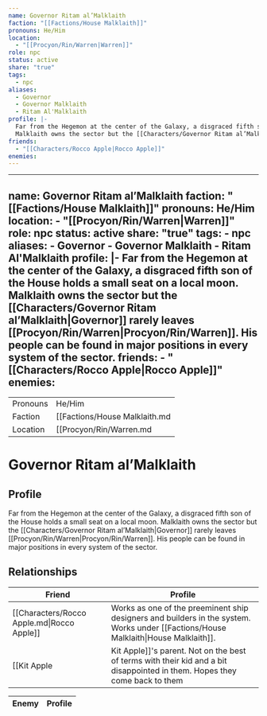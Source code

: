 ```yaml
---
name: Governor Ritam al’Malklaith
faction: "[[Factions/House Malklaith]]"
pronouns: He/Him
location:
  - "[[Procyon/Rin/Warren|Warren]]"
role: npc
status: active
share: "true"
tags:
  - npc
aliases:
  - Governor
  - Governor Malklaith
  - Ritam Al'Malklaith
profile: |-
  Far from the Hegemon at the center of the Galaxy, a disgraced fifth son of the House holds a small seat on a local moon.
  Malklaith owns the sector but the [[Characters/Governor Ritam al’Malklaith|Governor]] rarely leaves [[Procyon/Rin/Warren|Procyon/Rin/Warren]]. His people can be found in major positions in every system of the sector.
friends:
  - "[[Characters/Rocco Apple|Rocco Apple]]"
enemies: 
---
```

---
name: Governor Ritam al’Malklaith
faction: "[[Factions/House Malklaith]]"
pronouns: He/Him
location:
    - "[[Procyon/Rin/Warren|Warren]]"
role: npc
status: active
share: "true"
tags:
    - npc
aliases:
    - Governor
    - Governor Malklaith
    - Ritam Al'Malklaith
profile: |-
  Far from the Hegemon at the center of the Galaxy, a disgraced fifth son of the House holds a small seat on a local moon.
  Malklaith owns the sector but the [[Characters/Governor Ritam al’Malklaith|Governor]] rarely leaves [[Procyon/Rin/Warren|Procyon/Rin/Warren]]. His people can be found in major positions in every system of the sector.
friends:
    - "[[Characters/Rocco Apple|Rocco Apple]]"
enemies:
---


|  |  |
| ---- | ---- |
| Pronouns | He/Him |
| Faction | [[Factions/House Malklaith.md|House Malklaith]] |
| Location | [[Procyon/Rin/Warren.md|Warren]] |


# Governor Ritam al’Malklaith
## Profile
Far from the Hegemon at the center of the Galaxy, a disgraced fifth son of the House holds a small seat on a local moon.
Malklaith owns the sector but the [[Characters/Governor Ritam al’Malklaith|Governor]] rarely leaves [[Procyon/Rin/Warren|Procyon/Rin/Warren]]. His people can be found in major positions in every system of the sector.

## Relationships

| Friend                                     | Profile                                                                                                                                                                                                                                                            |
| ------------------------------------------ | ------------------------------------------------------------------------------------------------------------------------------------------------------------------------------------------------------------------------------------------------------------------ |
| [[Characters/Rocco Apple.md\|Rocco Apple]] | Works as one of the preeminent ship designers and builders in the system. Works under [[Factions/House Malklaith\|House Malklaith]].
 [[Kit Apple|Kit Apple]]'s parent. Not on the best of terms with their kid and a bit disappointed in them. Hopes they come back to them |


| Enemy | Profile |
| ----- | ------- |

